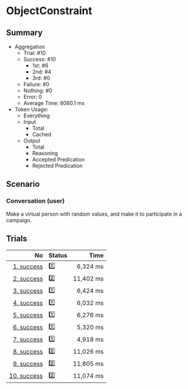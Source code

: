 # ObjectConstraint
## Summary
  - Aggregation
    - Trial: #10
    - Success: #10
      - 1st: #6
      - 2nd: #4
      - 3rd: #0
    - Failure: #0
    - Nothing: #0
    - Error: 0
    - Average Time: 8060.1 ms
  - Token Usage:
    - Everything
    - Input
      - Total
      - Cached
    - Output
      - Total
      - Reasoning
      - Accepted Predication
      - Rejected Predication

## Scenario
### Conversation (user)
Make a virtual person with random values,
and make it to participate in a campaign.

## Trials
No | Status | Time
---:|:-------|------:
[1. success](./trials/1.success.json) | 1️⃣ | 6,324 ms
[2. success](./trials/2.success.json) | 2️⃣ | 11,402 ms
[3. success](./trials/3.success.json) | 1️⃣ | 6,424 ms
[4. success](./trials/4.success.json) | 1️⃣ | 6,032 ms
[5. success](./trials/5.success.json) | 1️⃣ | 6,276 ms
[6. success](./trials/6.success.json) | 1️⃣ | 5,320 ms
[7. success](./trials/7.success.json) | 1️⃣ | 4,918 ms
[8. success](./trials/8.success.json) | 2️⃣ | 11,026 ms
[9. success](./trials/9.success.json) | 2️⃣ | 11,805 ms
[10. success](./trials/10.success.json) | 2️⃣ | 11,074 ms